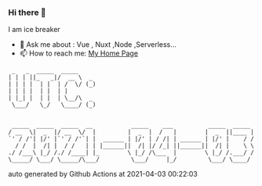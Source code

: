 ### Hi there 👋

I am ice breaker

- 💬 Ask me about : Vue , Nuxt ,Node ,Serverless...
- 📫 How to reach me: [My Home Page](https://icebreaker.top/)

```
 _   _  _____  _____     
| | | ||_   _|/  __ \  _ 
| | | |  | |  | /  \/ (_)
| | | |  | |  | |        
| |_| |  | |  | \__/\  _ 
 \___/   \_/   \____/ (_)
                         
                         
 _____  _____  _____  __           _____    ___          _____  _____ 
/ __  \|  _  |/ __  \/  |         |  _  |  /   |        |  _  ||____ |
`' / /'| |/' |`' / /'`| |  ______ | |/' | / /| | ______ | |/' |    / /
  / /  |  /| |  / /   | | |______||  /| |/ /_| ||______||  /| |    \ \
./ /___\ |_/ /./ /____| |_        \ |_/ /\___  |        \ |_/ /.___/ /
\_____/ \___/ \_____/\___/         \___/     |_/         \___/ \____/
```

auto generated by Github Actions at 2021-04-03 00:22:03
